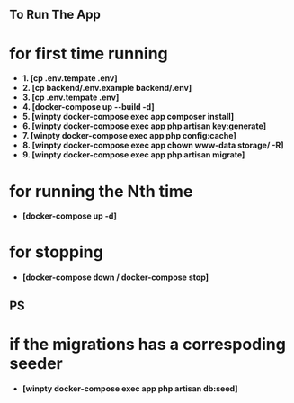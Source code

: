 ## To Run The App

# for first time running
- **1. [cp .env.tempate .env]**
- **2. [cp backend/.env.example backend/.env]**
- **3. [cp .env.tempate .env]**
- **4. [docker-compose up --build -d]**
- **5. [winpty docker-compose exec app composer install]**
- **6. [winpty docker-compose exec app php artisan key:generate]**
- **7. [winpty docker-compose exec app php config:cache]**
- **8. [winpty docker-compose exec app chown www-data storage/ -R]**
- **9. [winpty docker-compose exec app php artisan migrate]**

# for running the Nth time
- **[docker-compose up -d]**

# for stopping
- **[docker-compose down / docker-compose stop]**

## PS
# if the migrations has a correspoding seeder
- **[winpty docker-compose exec app php artisan db:seed]**


